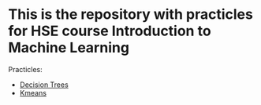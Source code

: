 # This is the repository with practicles for HSE course Introduction to Machine Learning

Practicles:
* [Decision Trees](https://github.com/deniskapel/ml_practicles/tree/master/practicle1)
* [Kmeans](https://github.com/deniskapel/ml_practicles/tree/master/K-means)
